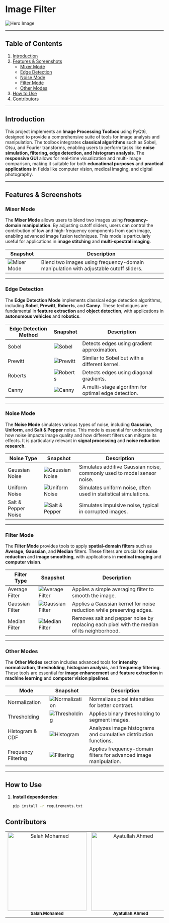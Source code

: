 # Image Filter

![Hero Image](https://github.com/user-attachments/assets/a2db8c0b-1878-4a7c-a507-ea9fa985ce3e)

---

## Table of Contents
1. [Introduction](#introduction)
2. [Features & Screenshots](#features--screenshots)
   - [Mixer Mode](#-mixer-mode)
   - [Edge Detection](#-edge-detection)
   - [Noise Mode](#-noise-mode)
   - [Filter Mode](#-filter-mode)
   - [Other Modes](#-other-modes)
3. [How to Use](#how-to-use)
4. [Contributors](#contributors)

---

## Introduction
This project implements an **Image Processing Toolbox** using PyQt6, designed to provide a comprehensive suite of tools for image analysis and manipulation. The toolbox integrates **classical algorithms** such as Sobel, Otsu, and Fourier transforms, enabling users to perform tasks like **noise simulation, filtering, edge detection, and histogram analysis**. The **responsive GUI** allows for real-time visualization and multi-image comparison, making it suitable for both **educational purposes** and **practical applications** in fields like computer vision, medical imaging, and digital photography.

---

## Features & Screenshots

### Mixer Mode  
The **Mixer Mode** allows users to blend two images using **frequency-domain manipulation**. By adjusting cutoff sliders, users can control the contribution of low and high-frequency components from each image, enabling advanced image fusion techniques. This mode is particularly useful for applications in **image stitching** and **multi-spectral imaging**.

| Snapshot | Description |
|----------|-------------|
| ![Mixer Mode](https://github.com/user-attachments/assets/e069bfc4-9c2c-4921-85dc-3fe384f70a74) | Blend two images using frequency-domain manipulation with adjustable cutoff sliders. |

---
### Edge Detection  
The **Edge Detection Mode** implements classical edge detection algorithms, including **Sobel**, **Prewitt**, **Roberts**, and **Canny**. These techniques are fundamental in **feature extraction** and **object detection**, with applications in **autonomous vehicles** and **robotics**.

| Edge Detection Method | Snapshot | Description |
|-----------------------|----------|-------------|
| Sobel | ![Sobel](https://github.com/user-attachments/assets/2c2cf097-2c6b-4b2f-a537-1a146226693f) | Detects edges using gradient approximation. |
| Prewitt | ![Prewitt](https://github.com/user-attachments/assets/d0018c20-c3a9-4f9e-9e8e-eb85d09d3e7e) | Similar to Sobel but with a different kernel. |
| Roberts | ![Roberts](https://github.com/user-attachments/assets/00bf1454-272f-425e-ab90-df58216e8779) | Detects edges using diagonal gradients. |
| Canny | ![Canny](https://github.com/user-attachments/assets/6a1bd53a-2be6-4287-a774-660863b46946) | A multi-stage algorithm for optimal edge detection. |

---
### Noise Mode  
The **Noise Mode** simulates various types of noise, including **Gaussian**, **Uniform**, and **Salt & Pepper** noise. This mode is essential for understanding how noise impacts image quality and how different filters can mitigate its effects. It is particularly relevant in **signal processing** and **noise reduction research**.

| Noise Type | Snapshot | Description |
|------------|----------|-------------|
| Gaussian Noise | ![Gaussian Noise](https://github.com/user-attachments/assets/0a60be6c-9185-46f1-ae68-f91200659390) | Simulates additive Gaussian noise, commonly used to model sensor noise. |
| Uniform Noise | ![Uniform Noise](https://github.com/user-attachments/assets/879cee6d-67ce-498c-82c8-a69806fe2538) | Simulates uniform noise, often used in statistical simulations. |
| Salt & Pepper Noise | ![Salt & Pepper](https://github.com/user-attachments/assets/79cac0fd-5aa9-4fea-a778-c46471d047d3) | Simulates impulsive noise, typical in corrupted images. |

---

### Filter Mode  
The **Filter Mode** provides tools to apply **spatial-domain filters** such as **Average**, **Gaussian**, and **Median** filters. These filters are crucial for **noise reduction** and **image smoothing**, with applications in **medical imaging** and **computer vision**.

| Filter Type | Snapshot | Description |
|-------------|----------|-------------|
| Average Filter | ![Average Filter](https://github.com/user-attachments/assets/6f0bf661-fe74-4fb3-bdc5-8c3f4ab9e87f) | Applies a simple averaging filter to smooth the image. |
| Gaussian Filter | ![Gaussian Filter](https://github.com/user-attachments/assets/70c2197d-2bd8-4c8e-8cd6-036d8754e73d) | Applies a Gaussian kernel for noise reduction while preserving edges. |
| Median Filter | ![Median Filter](https://github.com/user-attachments/assets/97732206-bf73-48e3-9b72-4c849fed0213) | Removes salt and pepper noise by replacing each pixel with the median of its neighborhood. |

---


### Other Modes  
The **Other Modes** section includes advanced tools for **intensity normalization**, **thresholding**, **histogram analysis**, and **frequency filtering**. These tools are essential for **image enhancement** and **feature extraction** in **machine learning** and **computer vision pipelines**.

| Mode | Snapshot | Description |
|------|----------|-------------|
| Normalization | ![Normalization](https://github.com/user-attachments/assets/082cd1f9-d8ab-4e84-bebb-9392213bc507) | Normalizes pixel intensities for better contrast. |
| Thresholding | ![Thresholding](https://github.com/user-attachments/assets/445a0475-195b-4f64-a523-379390629c8d) | Applies binary thresholding to segment images. |
| Histogram & CDF | ![Histogram](https://github.com/user-attachments/assets/56599d59-fa3c-4d96-9512-2e5caca63a16) | Analyzes image histograms and cumulative distribution functions. |
| Frequency Filtering | ![Filtering](https://github.com/user-attachments/assets/7e2c16dc-c63e-4837-a665-88905e45931e) | Applies frequency-domain filters for advanced image manipulation. |

---

## How to Use
1. **Install dependencies**:  
   ```bash
   pip install -r requirements.txt

## Contributors

<table>
  <tr>
        <td align="center">
      <a href="https://github.com/salahmohamed03">
        <img src="https://avatars.githubusercontent.com/u/93553073?v=4" width="250px;" alt="Salah Mohamed"/>
        <br />
        <sub><b>Salah Mohamed</b></sub>
      </a>
    </td>
    <td align="center">
      <a href="https://github.com/Ayatullah-ahmed" target="_blank">
        <img src="https://avatars.githubusercontent.com/u/125223938?v=" width="250px;" alt="Ayatullah Ahmed"/>
        <br />
        <sub><b>Ayatullah Ahmed</b></sub>
      </a>
    </td>
        <td align="center">
      <a href="https://github.com/Abdelrahman0Sayed">
        <img src="https://avatars.githubusercontent.com/u/113141265?v=4" width="250px;" alt="Abdelrahman Sayed"/>
        <br />
        <sub><b>Abdelrahman Sayed</b></sub>
      </a>
    </td>
        </td>
        <td align="center">
      <a href="https://github.com/AhmeedRaafatt">
        <img src="https://avatars.githubusercontent.com/u/125607744?v=4" width="250px;" alt="Ahmed Raffat"/>
        <br />
        <sub><b>Ahmed Rafaat</b></sub>
      </a>
    </td>
  </tr>
</table>
